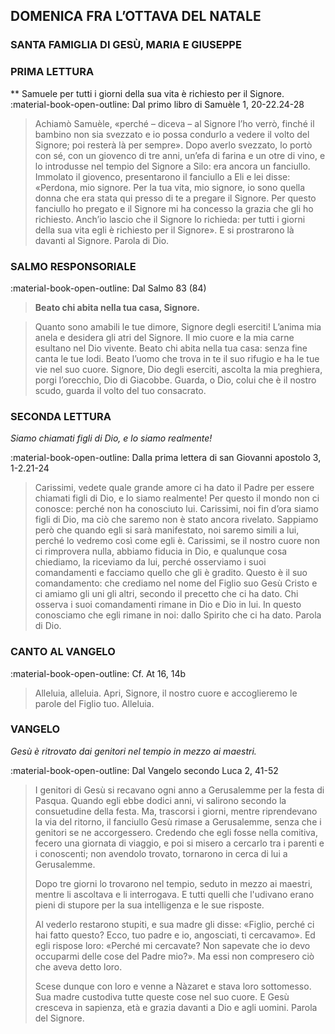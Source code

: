 ## DOMENICA FRA L’OTTAVA DEL NATALE
> 
### SANTA FAMIGLIA DI GESÙ, MARIA E GIUSEPPE
> 
### PRIMA LETTURA
**
Samuele per tutti i giorni della sua vita è richiesto per il Signore.
:material-book-open-outline: 
Dal primo libro di Samuèle
1, 20-22.24-28
> 
> Achiamò Samuèle, «perché – diceva – al Signore l’ho verrò, finché il bambino non sia svezzato e io possa condurlo a vedere il volto del Signore; poi resterà là per sempre». Dopo averlo svezzato, lo portò con sé, con un giovenco di tre anni, un’efa di farina e un otre di vino, e lo introdusse nel tempio del Signore a Silo: era ancora un fanciullo. Immolato il giovenco, presentarono il fanciullo a Eli e lei disse: «Perdona, mio signore. Per la tua vita, mio signore, io sono quella donna che era stata qui presso di te a pregare il Signore. Per questo fanciullo ho pregato e il Signore mi ha concesso la grazia che gli ho richiesto. Anch’io lascio che il Signore lo richieda: per tutti i giorni della sua vita egli è richiesto per il Signore». E si prostrarono là davanti al Signore. Parola di Dio.
> 
### SALMO RESPONSORIALE
:material-book-open-outline: Dal Salmo 83 (84)

>**Beato chi abita nella tua casa, Signore.**

> Quanto sono amabili le tue dimore,
> Signore degli eserciti!
> L’anima mia anela
> e desidera gli atri del Signore.
> Il mio cuore e la mia carne
> esultano nel Dio vivente.
> Beato chi abita nella tua casa:
> senza fine canta le tue lodi.
> Beato l’uomo che trova in te il suo rifugio
> e ha le tue vie nel suo cuore.
> Signore, Dio degli eserciti, ascolta la mia preghiera,
> porgi l’orecchio, Dio di Giacobbe.
> Guarda, o Dio, colui che è il nostro scudo,
> guarda il volto del tuo consacrato.
> 
### SECONDA LETTURA
*Siamo chiamati figli di Dio, e lo siamo realmente!*

:material-book-open-outline: Dalla prima lettera di san Giovanni apostolo
3, 1-2.21-24

> Carissimi, vedete quale grande amore ci ha dato il Padre per essere chiamati figli di Dio, e lo siamo realmente! Per questo il mondo non ci conosce: perché non ha conosciuto lui. Carissimi, noi fin d’ora siamo figli di Dio, ma ciò che saremo non è stato ancora rivelato. Sappiamo però che quando egli si sarà manifestato, noi saremo simili a lui, perché lo vedremo così come egli è. Carissimi, se il nostro cuore non ci rimprovera nulla, abbiamo fiducia in Dio, e qualunque cosa chiediamo, la riceviamo da lui, perché osserviamo i suoi comandamenti e facciamo quello che gli è gradito. Questo è il suo comandamento: che crediamo nel nome del Figlio suo Gesù Cristo e ci amiamo gli uni gli altri, secondo il precetto che ci ha dato. Chi osserva i suoi comandamenti rimane in Dio e Dio in lui. In questo conosciamo che egli rimane in noi: dallo Spirito che ci ha dato. Parola di Dio.
> 
### CANTO AL VANGELO
:material-book-open-outline: Cf. At 16, 14b

> Alleluia, alleluia.
> Apri, Signore, il nostro cuore
> e accoglieremo le parole del Figlio tuo.
> Alleluia.
> 
### VANGELO
*Gesù è ritrovato dai genitori nel tempio in mezzo ai maestri.*

:material-book-open-outline: Dal Vangelo secondo Luca
2, 41-52

> I genitori di Gesù si recavano ogni anno a Gerusalemme per la festa di Pasqua. Quando egli ebbe dodici anni, vi salirono secondo la consuetudine della festa. Ma, trascorsi i giorni, mentre riprendevano la via del ritorno, il fanciullo Gesù rimase a Gerusalemme, senza che i genitori se ne accorgessero. Credendo che egli fosse nella comitiva, fecero una giornata di viaggio, e poi si misero a cercarlo tra i parenti e i conoscenti; non avendolo trovato, tornarono in cerca di lui a Gerusalemme.
> 
> Dopo tre giorni lo trovarono nel tempio, seduto in mezzo ai maestri, mentre li ascoltava e li interrogava. E tutti quelli che l'udivano erano pieni di stupore per la sua intelligenza e le sue risposte.
> 
> Al vederlo restarono stupiti, e sua madre gli disse: «Figlio, perché ci hai fatto questo? Ecco, tuo padre e io, angosciati, ti cercavamo». Ed egli rispose loro: «Perché mi cercavate? Non sapevate che io devo occuparmi delle cose del Padre mio?». Ma essi non compresero ciò che aveva detto loro.
> 
> Scese dunque con loro e venne a Nàzaret e stava loro sottomesso. Sua madre custodiva tutte queste cose nel suo cuore. E Gesù cresceva in sapienza, età e grazia davanti a Dio e agli uomini.
> Parola del Signore.